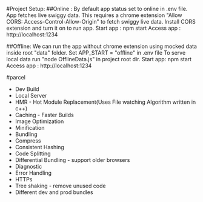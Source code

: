 #Project Setup:
##Online :
By default app status set to online in .env file. App fetches live swiggy data.
This requires a chrome extension "Allow CORS: Access-Control-Allow-Origin" to fetch swiggy live data.
Install CORS extension and turn it on to run app.
Start app : npm start
Access app : http://localhost:1234

##Offline:
We can run the app without chrome extension using mocked data inside root "data" folder.
Set APP_START = "offline" in .env file
To serve local data run "node OfflineData.js" in project root dir.
Start app: npm start
Access app : http://localhost:1234

#parcel
- Dev Build
- Local Server
- HMR - Hot Module Replacement(Uses File watching Algorithm written in c++)
- Caching - Faster Builds
- Image Optimization
- Minification
- Bundling
- Compress
- Consistent Hashing
- Code Splitting
- Differential Bundling - support older browsers
- Diagnostic
- Error Handling
- HTTPs
- Tree shaking - remove unused code
- Different dev and prod bundles
